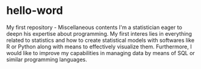 # hello-word
My first repository - Miscellaneous contents
I'm a statistician eager to deepn his expertise about programming. My first interes lies in everything related to statistics and how to create statistical models with softwares like R or Python along with means to effectively visualize them. Furthermore, I would like to improve my capabilities in managing data by means of SQL or similar programming languages. 
